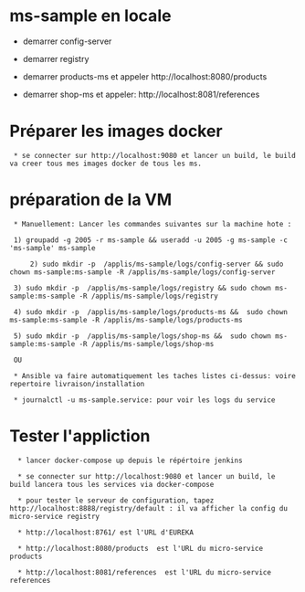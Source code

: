 # ms-sample en locale

* demarrer config-server

* demarrer registry

* demarrer products-ms et appeler http://localhost:8080/products

* demarrer shop-ms et appeler: http://localhost:8081/references


# Préparer les images docker
  
     * se connecter sur http://localhost:9080 et lancer un build, le build va creer tous mes images docker de tous les ms.

# préparation de la VM

     * Manuellement: Lancer les commandes suivantes sur la machine hote :

	 1) groupadd -g 2005 -r ms-sample && useradd -u 2005 -g ms-sample -c 'ms-sample' ms-sample

         2) sudo mkdir -p  /applis/ms-sample/logs/config-server && sudo chown ms-sample:ms-sample -R /applis/ms-sample/logs/config-server

	 3) sudo mkdir -p  /applis/ms-sample/logs/registry && sudo chown ms-sample:ms-sample -R /applis/ms-sample/logs/registry

	 4) sudo mkdir -p  /applis/ms-sample/logs/products-ms &&  sudo chown ms-sample:ms-sample -R /applis/ms-sample/logs/products-ms

 	 5) sudo mkdir -p  /applis/ms-sample/logs/shop-ms &&  sudo chown ms-sample:ms-sample -R /applis/ms-sample/logs/shop-ms

     OU

     * Ansible va faire automatiquement les taches listes ci-dessus: voire repertoire livraison/installation

     * journalctl -u ms-sample.service: pour voir les logs du service


# Tester l'appliction

      * lancer docker-compose up depuis le répértoire jenkins
   
      * se connecter sur http://localhost:9080 et lancer un build, le build lancera tous les services via docker-compose

      * pour tester le serveur de configuration, tapez http://localhost:8888/registry/default : il va afficher la config du micro-service registry
      
      * http://localhost:8761/ est l'URL d'EUREKA
    
      * http://localhost:8080/products  est l'URL du micro-service products
  
      * http://localhost:8081/references  est l'URL du micro-service references












